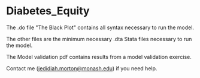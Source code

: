 # Diabetes_Equity

The .do file "The Black Plot" contains all syntax necessary to run the model. 

The other files are the minimum necessary .dta Stata files necessary to run the model. 

The Model validation pdf contains results from a model validation exercise. 

Contact me (jedidiah.morton@monash.edu) if you need help.
